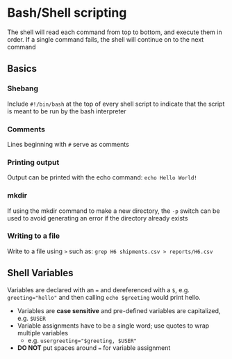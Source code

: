 # Bash/Shell scripting
The shell will read each command from top to bottom, and execute them in order.  If a single command fails, the shell will continue on to the next command

## Basics

### Shebang
Include `#!/bin/bash` at the top of every shell script to indicate that the script is meant to be run by the bash interpreter

### Comments
Lines beginning with `#` serve as comments

### Printing output
Output can be printed with the echo command: `echo Hello World!`

### mkdir
If using the mkdir command to make a new directory, the `-p` switch can be used to avoid generating an error if the directory already exists

### Writing to a file
Write to a file using `>` such as:
`grep H6 shipments.csv > reports/H6.csv`

## Shell Variables
Variables are declared with an `=` and dereferenced with a `$`, e.g. `greeting="hello"` and then calling `echo $greeting` would print hello.
  * Variables are **case sensitive** and pre-defined variables are capitalized, e.g. `$USER` 
  * Variable assignments have to be a single word; use quotes to wrap multiple variables
    * e.g. `usergreeting="$greeting, $USER"`
  *  **DO NOT** put spaces around `=` for variable assignment